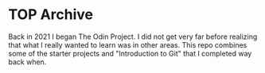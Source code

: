 # TOP Archive

Back in 2021 I began The Odin Project. I did not get very far before realizing that what I really wanted to learn was in other areas. This repo combines some of the starter projects and "Introduction to Git" that I completed way back when. 
